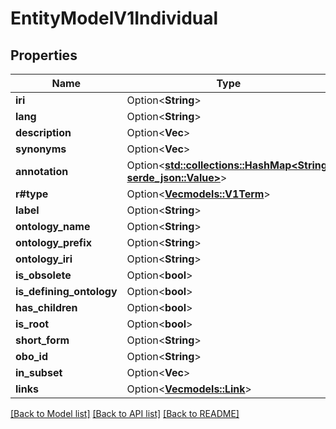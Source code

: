 # EntityModelV1Individual

## Properties

Name | Type | Description | Notes
------------ | ------------- | ------------- | -------------
**iri** | Option<**String**> |  | [optional]
**lang** | Option<**String**> |  | [optional]
**description** | Option<**Vec<String>**> |  | [optional]
**synonyms** | Option<**Vec<String>**> |  | [optional]
**annotation** | Option<[**std::collections::HashMap<String, serde_json::Value>**](serde_json::Value.md)> |  | [optional]
**r#type** | Option<[**Vec<models::V1Term>**](V1Term.md)> |  | [optional]
**label** | Option<**String**> |  | [optional]
**ontology_name** | Option<**String**> |  | [optional]
**ontology_prefix** | Option<**String**> |  | [optional]
**ontology_iri** | Option<**String**> |  | [optional]
**is_obsolete** | Option<**bool**> |  | [optional]
**is_defining_ontology** | Option<**bool**> |  | [optional]
**has_children** | Option<**bool**> |  | [optional]
**is_root** | Option<**bool**> |  | [optional]
**short_form** | Option<**String**> |  | [optional]
**obo_id** | Option<**String**> |  | [optional]
**in_subset** | Option<**Vec<String>**> |  | [optional]
**links** | Option<[**Vec<models::Link>**](Link.md)> |  | [optional]

[[Back to Model list]](../README.md#documentation-for-models) [[Back to API list]](../README.md#documentation-for-api-endpoints) [[Back to README]](../README.md)


